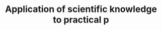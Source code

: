---
title: Application of scientific knowledge to practical p
longTitle: 'Application of scientific knowledge to practical purposes. Includes techniques, methods and equipment.'
tags:
- gccommon
scopeNote:
- "[[Technology]]"
---